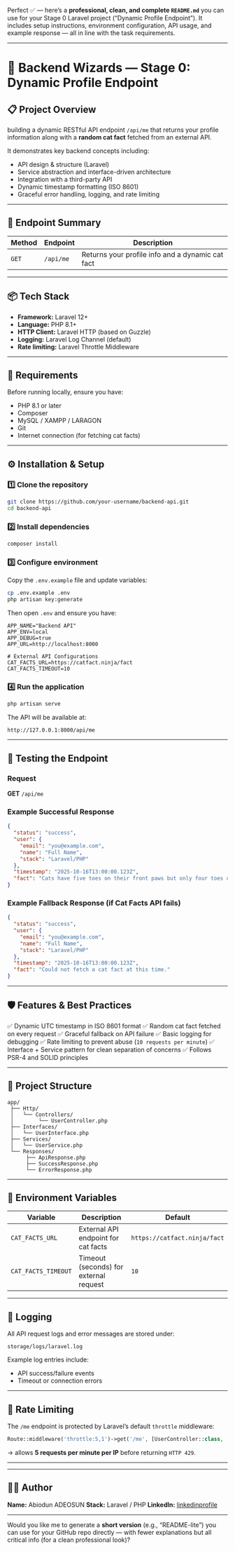 Perfect ✅ — here’s a **professional, clean, and complete `README.md`** you can use for your Stage 0 Laravel project (“Dynamic Profile Endpoint”).
It includes setup instructions, environment configuration, API usage, and example response — all in line with the task requirements.

---

# 🧠 Backend Wizards — Stage 0: Dynamic Profile Endpoint

## 📋 Project Overview

building a dynamic RESTful API endpoint `/api/me` that returns your profile information along with a **random cat fact** fetched from an external API.

It demonstrates key backend concepts including:

* API design & structure (Laravel)
* Service abstraction and interface-driven architecture
* Integration with a third-party API
* Dynamic timestamp formatting (ISO 8601)
* Graceful error handling, logging, and rate limiting

---

## 🚀 Endpoint Summary

| Method | Endpoint  | Description                                      |
| ------ | --------- | ------------------------------------------------ |
| `GET`  | `/api/me` | Returns your profile info and a dynamic cat fact |

---

## 📦 Tech Stack

* **Framework:** Laravel 12+
* **Language:** PHP 8.1+
* **HTTP Client:** Laravel HTTP (based on Guzzle)
* **Logging:** Laravel Log Channel (default)
* **Rate limiting:** Laravel Throttle Middleware

---

## 🧰 Requirements

Before running locally, ensure you have:

* PHP 8.1 or later
* Composer
* MySQL / XAMPP / LARAGON
* Git
* Internet connection (for fetching cat facts)

---

## ⚙️ Installation & Setup

### 1️⃣ Clone the repository

```bash
git clone https://github.com/your-username/backend-api.git
cd backend-api
```

### 2️⃣ Install dependencies

```bash
composer install
```

### 3️⃣ Configure environment

Copy the `.env.example` file and update variables:

```bash
cp .env.example .env
php artisan key:generate
```

Then open `.env` and ensure you have:

```env
APP_NAME="Backend API"
APP_ENV=local
APP_DEBUG=true
APP_URL=http://localhost:8000

# External API Configurations
CAT_FACTS_URL=https://catfact.ninja/fact
CAT_FACTS_TIMEOUT=10
```

### 4️⃣ Run the application

```bash
php artisan serve
```

The API will be available at:

```
http://127.0.0.1:8000/api/me
```

---

## 🧪 Testing the Endpoint

### Request

**GET** `/api/me`

### Example Successful Response

```json
{
  "status": "success",
  "user": {
    "email": "you@example.com",
    "name": "Full Name",
    "stack": "Laravel/PHP"
  },
  "timestamp": "2025-10-16T13:00:00.123Z",
  "fact": "Cats have five toes on their front paws but only four toes on their back paws."
}
```

### Example Fallback Response (if Cat Facts API fails)

```json
{
  "status": "success",
  "user": {
    "email": "you@example.com",
    "name": "Full Name",
    "stack": "Laravel/PHP"
  },
  "timestamp": "2025-10-16T13:00:00.123Z",
  "fact": "Could not fetch a cat fact at this time."
}
```

---

## 🛡️ Features & Best Practices

✅ Dynamic UTC timestamp in ISO 8601 format
✅ Random cat fact fetched on every request
✅ Graceful fallback on API failure
✅ Basic logging for debugging
✅ Rate limiting to prevent abuse (`10 requests per minute`)
✅ Interface + Service pattern for clean separation of concerns
✅ Follows PSR-4 and SOLID principles

---

## 🧩 Project Structure

```
app/
 ├── Http/
 │   └── Controllers/
 │        └── UserController.php
 ├── Interfaces/
 │   └── UserInterface.php
 ├── Services/
 │   └── UserService.php
 └── Responses/
      ├── ApiResponse.php
      ├── SuccessResponse.php
      └── ErrorResponse.php
```

---

## 🔧 Environment Variables

| Variable            | Description                            | Default                      |
| ------------------- | -------------------------------------- | ---------------------------- |
| `CAT_FACTS_URL`     | External API endpoint for cat facts    | `https://catfact.ninja/fact` |
| `CAT_FACTS_TIMEOUT` | Timeout (seconds) for external request | `10`                          |

---

## 📜 Logging

All API request logs and error messages are stored under:

```
storage/logs/laravel.log
```

Example log entries include:

* API success/failure events
* Timeout or connection errors

---

## 🚦 Rate Limiting

The `/me` endpoint is protected by Laravel’s default `throttle` middleware:

```php
Route::middleware('throttle:5,1')->get('/me', [UserController::class, 'show']);
```

→ allows **5 requests per minute per IP** before returning `HTTP 429`.

---


---

## 🧑‍💻 Author

**Name:** Abiodun ADEOSUN
**Stack:** Laravel / PHP
**LinkedIn:** [linkedinprofile](https://linkedin.com/in/adeosunemer025)

---

Would you like me to generate a **short version** (e.g., “README-lite”) you can use for your GitHub repo directly — with fewer explanations but all critical info (for a clean professional look)?
